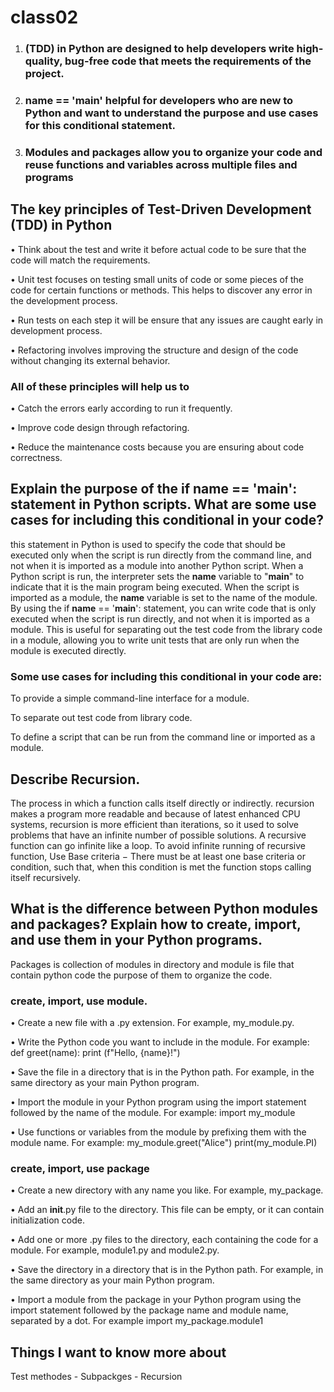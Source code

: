 # class02 
1. ### (TDD) in Python are designed to help developers write high-quality, bug-free code that meets the requirements of the project. 
2. ### __name__ == '__main__'  helpful for developers who are new to Python and want to understand the purpose and use cases for this conditional statement.
3. ### Modules and packages allow you to organize your code and reuse functions and variables across multiple files and programs

## The key principles of Test-Driven Development (TDD) in Python 
•	Think about the test and write it before actual code to be sure that the code will match the requirements.

•	Unit test focuses on testing small units of code or some pieces of the code for certain functions or methods. This helps to discover any error in the development process.

•	Run tests on each step it will be ensure that any issues are caught early in development process.

•	Refactoring involves improving the structure and design of the code without changing its external behavior.

### All of these principles will help us to
•	Catch the errors early according to run it frequently.

•	Improve code design through refactoring.

•	Reduce the maintenance costs because you are ensuring about code correctness.
 
## Explain the purpose of the if __name__ == '__main__': statement in Python scripts. What are some use cases for including this conditional in your code?
this statement in Python is used to specify the code that should be executed only when the script is run directly from the command line, and not when it is imported as a module into another Python script.
When a Python script is run, the interpreter sets the __name__ variable to "__main__" to indicate that it is the main program being executed. When the script is imported as a module, the __name__ variable is set to the name of the module.
By using the if __name__ == '__main__': statement, you can write code that is only executed when the script is run directly, and not when it is imported as a module. This is useful for separating out the test code from the library code in a module, allowing you to write unit tests that are only run when the module is executed directly.
 
### Some use cases for including this conditional in your code are:
To provide a simple command-line interface for a module.

To separate out test code from library code.

To define a script that can be run from the command line or imported as a module.

## Describe Recursion.
The process in which a function calls itself directly or indirectly.
recursion makes a program more readable and because of latest enhanced CPU systems, recursion is more efficient than iterations, so it used to solve problems that have an infinite number of possible solutions.
A recursive function can go infinite like a loop. To avoid infinite running of recursive function,
Use Base criteria − There must be at least one base criteria or condition, such that, when this condition is met the function stops calling itself recursively.

## What is the difference between Python modules and packages? Explain how to create, import, and use them in your Python programs.

Packages is collection of modules in directory and module is file that contain python code the purpose of them to organize the code.
 
### create, import, use module.
•	Create a new file with a .py extension. For example, my_module.py.

•	Write the Python code you want to include in the module.
For example:  def greet(name):
                          print (f"Hello, {name}!")

•	Save the file in a directory that is in the Python path. For example, in the same directory as your main Python program.

•	Import the module in your Python program using the import statement followed by the name of the module. For example:    import my_module

•	Use functions or variables from the module by prefixing them with the module name. For example:  my_module.greet("Alice")
                 print(my_module.PI)

 
### create, import, use package
•	Create a new directory with any name you like. For example, my_package.

•	Add an __init__.py file to the directory. This file can be empty, or it can contain initialization code.

•	Add one or more .py files to the directory, each containing the code for a module. For example, module1.py and module2.py.

•	Save the directory in a directory that is in the Python path. For example, in the same directory as your main Python program.

•	Import a module from the package in your Python program using the import statement followed by the package name and module name, separated by a dot. For example
import my_package.module1


## Things I want to know more about
Test methodes - Subpackges - Recursion 